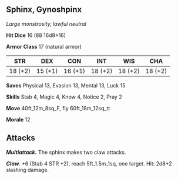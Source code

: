 ## Sphinx, Gynoshpinx

*Large monstrosity, lawful neutral*

**Hit Dice** 16 (88 16d8+16)

**Armor Class** 17 (natural armor)

| STR     | DEX     | CON     | INT     | WIS     | CHA     |
|---------|---------|---------|---------|---------|---------|
| 18 (+2) | 15 (+1) | 16 (+1) | 18 (+2) | 18 (+2) | 18 (+2) |

**Saves** Physical 13, Evasion 13, Mental 13, Luck 15

**Skills** Stab 4, Magic 4, Know 4, Notice 2, Pray 2

**Move** 40ft\_12m\_8sq\_F, fly 60ft\_18m\_12sq\_tt

**Morale** 12

## Attacks

***Multiattack.*** The sphinx makes two claw attacks.

***Claw.*** +6 (Stab 4 STR +2), reach 5ft\_1.5m\_1sq, one target. Hit: 2d8+2 slashing damage.

